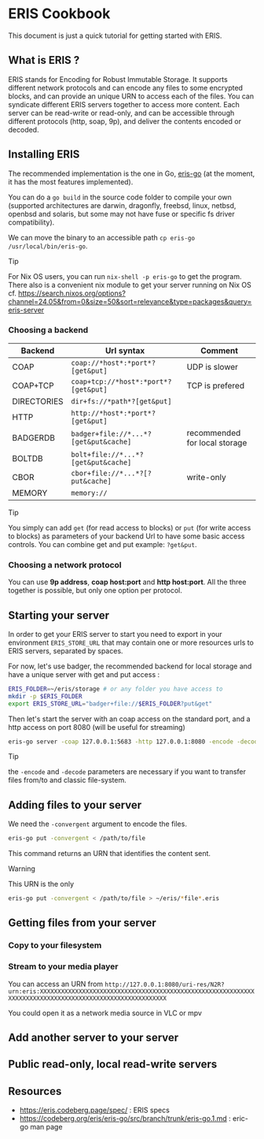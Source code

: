 # ERIS Cookbook

This document is just a quick tutorial for getting started with ERIS.

## What is ERIS ?

ERIS stands for Encoding for Robust Immutable Storage. It supports different network protocols and can encode any files to some encrypted blocks, and can provide an unique URN to access each of the files. You can syndicate different ERIS servers together to access more content. Each server can be read-write or read-only, and can be accessible through different protocols (http, soap, 9p), and deliver the contents encoded or decoded.

## Installing ERIS

The recommended implementation is the one in Go, [eris-go](https://codeberg.org/eris/eris-go) (at the moment, it has the most features implemented).

You can do a `go build` in the source code folder to compile your own (supported architectures are darwin, dragonfly, freebsd, linux, netbsd, openbsd and solaris, but some may not have fuse or specific fs driver compatibility). 

We can move the binary to an accessible path `cp eris-go /usr/local/bin/eris-go`.

> [!TIP]
> For Nix OS users, you can run `nix-shell -p eris-go` to get the program. There also is a convenient nix module to get your server running on Nix OS cf. <https://search.nixos.org/options?channel=24.05&from=0&size=50&sort=relevance&type=packages&query=eris-server>

### Choosing a backend

| Backend     | Url syntax                             | Comment                       |
| ----------- | -------------------------------------- | ----------------------------- |
| COAP        | `coap://*host*:*port*?[get&put]`         | UDP is slower                 |
| COAP+TCP    | `coap+tcp://*host*:*port*?[get&put]`     | TCP is prefered               |
| DIRECTORIES | `dir+fs://*path*?[get&put]`              |                               |
| HTTP        | `http://*host*:*port*?[get&put]`         |                               |
| BADGERDB    | `badger+file://*...*?[get&put&cache]`    | recommended for local storage |
| BOLTDB      | `bolt+file://*...*?[get&put&cache]`      |                               |
| CBOR        | `cbor+file://*...*?[?put&cache]`         | write-only                    |
| MEMORY      | `memory://`                              |                               |

> [!TIP]
> You simply can add `get` (for read access to blocks) or `put` (for write access to blocks) as parameters of your backend Url to have some basic access controls. You can combine get and put example: `?get&put`.  

### Choosing a network protocol

You can use **9p address**, **coap host:port** and **http host:port**.
All the three together is possible, but only one option per protocol.

## Starting your server

In order to get your ERIS server to start you need to export in your environment `ERIS_STORE_URL` that may contain one or more resources urls to ERIS servers, separated by spaces.

For now, let's use badger, the recommended backend for local storage and have a unique server with get and put access : 

```bash
ERIS_FOLDER=~/eris/storage # or any folder you have access to
mkdir -p $ERIS_FOLDER
export ERIS_STORE_URL="badger+file://$ERIS_FOLDER?put&get"
```


Then let's start the server with an coap access on the standard port, and a http access on port 8080 (will be useful for streaming) 

```bash
eris-go server -coap 127.0.0.1:5683 -http 127.0.0.1:8080 -encode -decode 
```

> [!TIP]
> the `-encode` and `-decode` parameters are necessary if you want to transfer files from/to and classic file-system.

## Adding files to your server

We need the `-convergent` argument to encode the files.

```bash
eris-go put -convergent < /path/to/file 
```
This command returns an URN that identifies the content sent.

> [!WARNING]
> This URN is the only 

```bash
eris-go put -convergent < /path/to/file > ~/eris/*file*.eris
```

## Getting files from your server

### Copy to your filesystem



### Stream to your media player

You can access an URN from `http://127.0.0.1:8080/uri-res/N2R?urn:eris:XXXXXXXXXXXXXXXXXXXXXXXXXXXXXXXXXXXXXXXXXXXXXXXXXXXXXXXXXXXXXXXXXXXXXXXXXXXXXXXXXXXXXXXXXXXXXXXXXXXXXXXXXX`

You could open it as a network media source in VLC or mpv

## Add another server to your server

## Public read-only, local read-write servers

## Resources

- <https://eris.codeberg.page/spec/> : ERIS specs
- <https://codeberg.org/eris/eris-go/src/branch/trunk/eris-go.1.md> : eric-go man page
